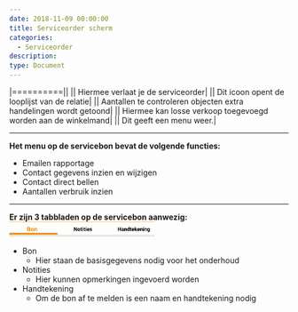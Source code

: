 ```yaml
---
date: 2018-11-09 00:00:00
title: Serviceorder scherm
categories:
  - Serviceorder
description:
type: Document
---
```

|==========||
|<i class="fas fa-arrow-left"></i>|  Hiermee verlaat je de serviceorder|
|<i class="fas fa-building"></i>|  Dit icoon opent de looplijst van de relatie|
|<i class="fas fa-chart-bar"></i>|  Aantallen te controleren objecten extra handelingen wordt getoond|
|<i class="fas fa-shopping-basket"></i>|  Hiermee kan losse verkoop toegevoegd worden aan de winkelmand|
|<i class="fas fa-bars"></i>|  Dit geeft een menu weer.|

----
**Het menu op de servicebon bevat de volgende functies:**  
- <i class="fas fa-envelope"></i>  Emailen rapportage
- <i class="fas fa-user"></i>  Contact gegevens inzien en wijzigen
- <i class="fas fa-phone"></i>  Contact direct bellen
- <i class="fas fa-chart-bar"></i>  Aantallen verbruik inzien

----
**Er zijn 3 tabbladen op de servicebon aanwezig:**  
![](/images/2018-11-09-10-33-02.png)
- Bon
    - Hier staan de basisgegevens nodig voor het onderhoud
- Notities
    - Hier kunnen opmerkingen ingevoerd worden
- Handtekening
    - Om de bon af te melden is een naam en handtekening nodig
